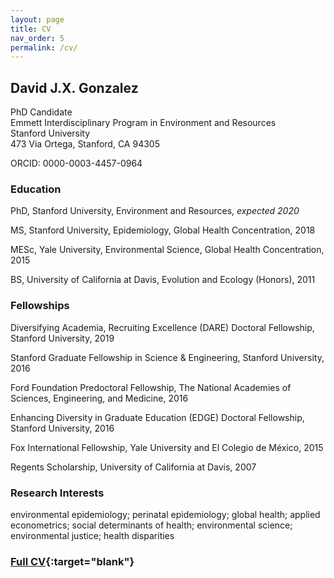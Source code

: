 ```yaml
---
layout: page
title: CV
nav_order: 5
permalink: /cv/
---
```


## David J.X. Gonzalez

PhD Candidate
<br />Emmett Interdisciplinary Program in Environment and Resources
<br />Stanford University
<br />473 Via Ortega, Stanford, CA 94305

ORCID: 0000-0003-4457-0964

### Education

PhD, Stanford University, Environment and Resources, *expected 2020*

MS, Stanford University, Epidemiology, Global Health Concentration, 2018

MESc, Yale University, Environmental Science, Global Health Concentration, 2015

BS, University of California at Davis, Evolution and Ecology (Honors), 2011

### Fellowships

Diversifying Academia, Recruiting Excellence (DARE) Doctoral Fellowship, Stanford University, 2019

Stanford Graduate Fellowship in Science & Engineering, Stanford University, 2016

Ford Foundation Predoctoral Fellowship, The National Academies of Sciences, Engineering, and Medicine, 2016

Enhancing Diversity in Graduate Education (EDGE) Doctoral Fellowship, Stanford University, 2016

Fox International Fellowship, Yale University and El Colegio de México, 2015

Regents Scholarship, University of California at Davis, 2007

### Research Interests

environmental epidemiology; perinatal epidemiology; global health; applied econometrics; social determinants of health; environmental science; environmental justice; health disparities


### [Full CV](https://djxgonzalez.github.io/cv.pdf){:target="blank"}
